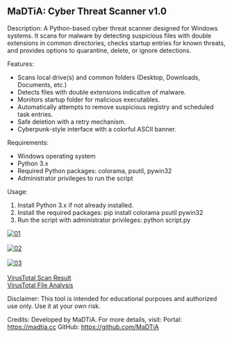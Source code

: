 MaDTiA: Cyber Threat Scanner v1.0
-----------------------------------
Description:
A Python-based cyber threat scanner designed for Windows systems. It scans for malware by detecting suspicious files with double extensions in common directories, checks startup entries for known threats, and provides options to quarantine, delete, or ignore detections.

Features:
- Scans local drive(s) and common folders (Desktop, Downloads, Documents, etc.)
- Detects files with double extensions indicative of malware.
- Monitors startup folder for malicious executables.
- Automatically attempts to remove suspicious registry and scheduled task entries.
- Safe deletion with a retry mechanism.
- Cyberpunk-style interface with a colorful ASCII banner.

Requirements:
- Windows operating system
- Python 3.x
- Required Python packages: colorama, psutil, pywin32
- Administrator privileges to run the script

Usage:
1. Install Python 3.x if not already installed.
2. Install the required packages:
   pip install colorama psutil pywin32
3. Run the script with administrator privileges:
   python script.py

<a href="https://postimg.cc/8J51Xz1z" target="_blank"><img src="https://i.postimg.cc/8J51Xz1z/01.png" alt="01"/></a><br/><br/>
<a href="https://postimg.cc/Mffzx3fk" target="_blank"><img src="https://i.postimg.cc/Mffzx3fk/02.png" alt="02"/></a><br/><br/>
<a href="https://postimg.cc/WFHsBc36" target="_blank"><img src="https://i.postimg.cc/WFHsBc36/03.png" alt="03"/></a><br/><br/>
<a href="https://www.virustotal.com/gui/file/7485f84ca3a18948156fbac117e131536187a22b203b00a1ee81a9f7d454f87b" target="_blank">
    VirusTotal Scan Result
</a>
<br>
<a href="https://www.virustotal.com/gui/file-analysis/ODczNWRkOGZkZDM3OTkxYzA0NTRkYmZkZTc2MGZkZGM6MTc0MjMxNDk0MQ==" target="_blank">
    VirusTotal File Analysis
</a>

Disclaimer:
This tool is intended for educational purposes and authorized use only. Use it at your own risk.

Credits:
Developed by MaDTiA. For more details, visit:
   Portal: https://madtia.cc
   GitHub: https://github.com/MaDTiA
